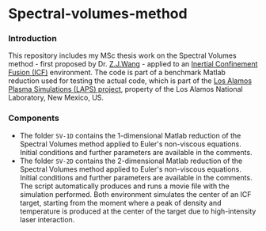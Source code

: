 # Spectral-volumes-method
### Introduction
This repository includes my MSc thesis work on the Spectral Volumes method - first proposed by Dr. [Z.J.Wang](https://www.sciencedirect.com/science/article/pii/S0021999102970415) - applied to an [Inertial Confinement Fusion (ICF)](https://en.wikipedia.org/wiki/Inertial_confinement_fusion) environment. 
The code is part of a benchmark Matlab reduction used for testing the actual code, which is part of the [Los Alamos Plasma Simulations (LAPS) project](https://www.researchgate.net/publication/258592313_The_design_and_implementation_of_Los_Alamos_PLasma_Simulation_LAPS_code), property of the Los Alamos National Laboratory, New Mexico, US. 
### Components
* The folder `SV-1D` contains the 1-dimensional Matlab reduction of the Spectral Volumes method applied to Euler's non-viscous equations. Initial conditions and further parameters are available in the comments.
* The folder `SV-2D` contains the 2-dimensional Matlab reduction of the Spectral Volumes method applied to Euler's non-viscous equations. Initial conditions and further parameters are available in the comments. The script automatically produces and runs a movie file with the simulation performed.
Both environment simulates the center of an ICF target, starting from the moment where a peak of density and temperature is produced at the center of the target due to high-intensity laser interaction.
